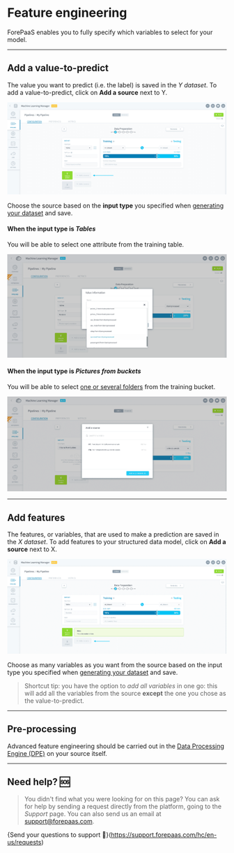 # Feature engineering

ForePaaS enables you to fully specify which variables to select for your model.

---
## Add a value-to-predict

The value you want to predict (i.e. the label) is saved in the *Y dataset*. To add a value-to-predict, click on **Add a source** next to Y.

![machinelearning](picts/add-Y.png)

Choose the source based on the **input type** you specified when [generating your dataset](en/product/ml/pipelines/configure/dataset/input.md?id=choose-a-data-input) and save.

#### When the input type is *Tables*

You will be able to select one attribute from the training table.

![machinelearning](picts/add-Y-tables.png)


#### When the input type is *Pictures from buckets*

You will be able to select [one or several folders](/en/product/ml/pipelines/configure/dataset/input?id=pictures-from-buckets) from the training bucket.

![machinelearning](picts/add-Y-buckets.png)

---
## Add features

The features, or variables, that are used to make a prediction are saved in the *X dataset*. To add features to your structured data model, click on **Add a source** next to X.

![machinelearning](picts/add-X.png)

Choose as many variables as you want from the source based on the input type you specified when [generating your dataset](en/product/ml/pipelines/configure/dataset/input.md?id=choose-a-data-input) and save.

> Shortcut tip: you have the option to *add all variables* in one go: this will add all the variables from the source **except** the one you chose as the value-to-predict.


---
## Pre-processing

Advanced feature engineering should be carried out in the [Data Processing Engine (DPE)](en/product/dpe/index) on your source itself.


---
##  Need help? 🆘

> You didn't find what you were looking for on this page? You can ask for help by sending a request directly from the platform, going to the *Support* page. You can also send us an email at support@forepaas.com.

{Send your questions to support 🤔}(https://support.forepaas.com/hc/en-us/requests)
